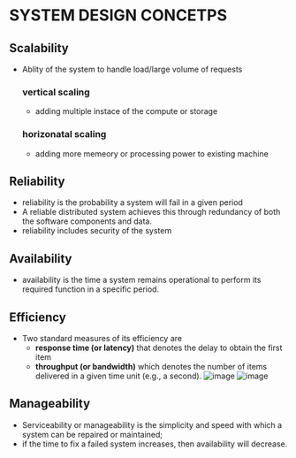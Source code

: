 
# SYSTEM DESIGN CONCETPS
## Scalability
- Ablity of the system to handle load/large volume of requests
  ### vertical scaling
  - adding multiple instace of the compute or storage
  ### horizonatal scaling
  - adding more memeory or processing power to existing machine
## Reliability
- reliability is the probability a system will fail in a given period
- A reliable distributed system achieves this through redundancy of both the software components and data.
- reliability includes security of the system
## Availability 
- availability is the time a system remains operational to perform its required function in a specific period.
## Efficiency
- Two standard measures of its efficiency are 
  -  **response time (or latency)** that denotes the delay to obtain the first item 
  -  **throughput (or bandwidth)** which denotes the number of items delivered in a given time unit (e.g., a second). 
     ![image](https://github.com/l0geshd/system-design/assets/61483272/6499c92b-ef4c-4f4b-b908-6c02b78838c3)
     ![image](https://github.com/l0geshd/system-design/assets/61483272/b8f5ed51-eb0e-4629-aa5b-50f9768a363e)
## Manageability
-  Serviceability or manageability is the simplicity and speed with which a system can be repaired or maintained; 
-  if the time to fix a failed system increases, then availability will decrease.
